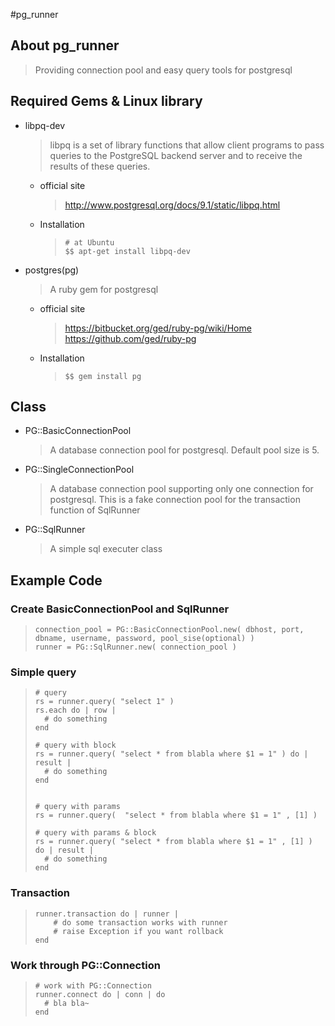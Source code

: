 #pg_runner

## About pg_runner
> Providing connection pool and easy query tools for postgresql

## Required Gems & Linux library

- libpq-dev
  > libpq is a set of library functions that allow client programs to pass queries to the PostgreSQL backend server and to receive the results of these queries.
  
  - official site 
    > http://www.postgresql.org/docs/9.1/static/libpq.html
  - Installation
    >     # at Ubuntu
    >     $$ apt-get install libpq-dev

- postgres(pg)
  > A ruby gem for postgresql
  
  - official site
    > https://bitbucket.org/ged/ruby-pg/wiki/Home
    > https://github.com/ged/ruby-pg
  - Installation 
    >     $$ gem install pg

## Class 

- PG::BasicConnectionPool
  > A database connection pool for postgresql. Default pool size is 5.

- PG::SingleConnectionPool
  > A database connection pool supporting only one connection for postgresql. This is a fake connection pool for the transaction function of SqlRunner

- PG::SqlRunner
  > A simple sql executer class
    

## Example Code

### Create BasicConnectionPool and SqlRunner
>     connection_pool = PG::BasicConnectionPool.new( dbhost, port, dbname, username, password, pool_sise(optional) )
>     runner = PG::SqlRunner.new( connection_pool )

### Simple query
>     # query
>     rs = runner.query( "select 1" )
>     rs.each do | row |
>       # do something
>     end
> 
>     # query with block
>     rs = runner.query( "select * from blabla where $1 = 1" ) do | result |
>       # do something
>     end
> 
> 
>     # query with params
>     rs = runner.query(  "select * from blabla where $1 = 1" , [1] )
> 
>     # query with params & block
>     rs = runner.query( "select * from blabla where $1 = 1" , [1] ) do | result |
>       # do something
>     end

### Transaction
>     runner.transaction do | runner |
>         # do some transaction works with runner
>         # raise Exception if you want rollback
>     end

### Work through PG::Connection
>     # work with PG::Connection
>     runner.connect do | conn | do
>       # bla bla~
>     end

